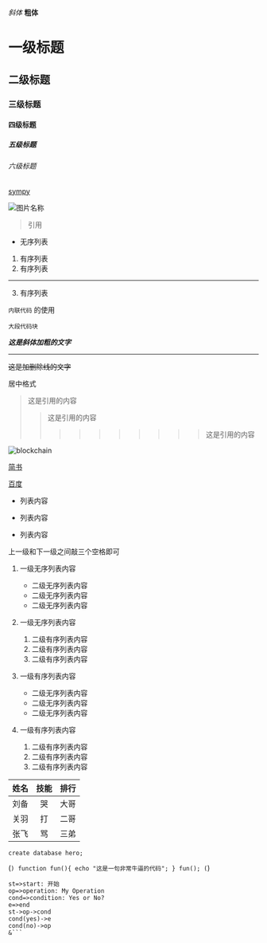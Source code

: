 *斜体*
**粗体**
# 一级标题
## 二级标题
###  三级标题
#### 四级标题
##### 五级标题
###### 六级标题

[sympy](https://github.com/sympy/sympy.git )

![图片名称](http://url/a.png)
> 引用

* 无序列表

1. 有序列表
2. 有序列表

---

3. 有序列表


`内联代码` 的使用

```
大段代码块
```


***这是斜体加粗的文字***

----

~~这是加删除线的文字~~

居中格式

>这是引用的内容
>>这是引用的内容
>>>>>>>>>>这是引用的内容

![blockchain](https://ss0.bdstatic.com/70cFvHSh_Q1YnxGkpoWK1HF6hhy/it/u=702257389,1274025419&fm=27&gp=0.jpg "区块链")

[简书](http://jianshu.com)

[百度](http://baidu.com)


- 列表内容
+ 列表内容
* 列表内容

上一级和下一级之间敲三个空格即可

1. 一级无序列表内容
    * 二级无序列表内容   
    * 二级无序列表内容   
    * 二级无序列表内容
   
2. 一级无序列表内容
    1. 二级有序列表内容   
    2. 二级有序列表内容   
    3. 二级有序列表内容
   
3. 一级有序列表内容
    * 二级无序列表内容   
    * 二级无序列表内容   
    * 二级无序列表内容
   
4. 一级有序列表内容
    1. 二级有序列表内容   
    2. 二级有序列表内容   
    3. 二级有序列表内容


姓名|技能|排行
---|:--:|---:
刘备|哭|大哥
关羽|打|二哥
张飞|骂|三弟


`create database hero;`

(```)
    function fun(){
         echo "这是一句非常牛逼的代码";
    }
    fun();
(```)


```flow
st=>start: 开始
op=>operation: My Operation
cond=>condition: Yes or No?
e=>end
st->op->cond
cond(yes)->e
cond(no)->op
&```
